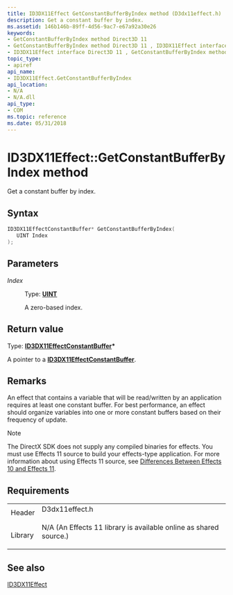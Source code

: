 ```yaml
---
title: ID3DX11Effect GetConstantBufferByIndex method (D3dx11effect.h)
description: Get a constant buffer by index.
ms.assetid: 146b146b-89ff-4d56-9ac7-e67a92a30e26
keywords:
- GetConstantBufferByIndex method Direct3D 11
- GetConstantBufferByIndex method Direct3D 11 , ID3DX11Effect interface
- ID3DX11Effect interface Direct3D 11 , GetConstantBufferByIndex method
topic_type:
- apiref
api_name:
- ID3DX11Effect.GetConstantBufferByIndex
api_location:
- N/A
- N/A.dll
api_type:
- COM
ms.topic: reference
ms.date: 05/31/2018
---
```


# ID3DX11Effect::GetConstantBufferByIndex method

Get a constant buffer by index.

## Syntax


```C++
ID3DX11EffectConstantBuffer* GetConstantBufferByIndex(
   UINT Index
);
```



## Parameters

<dl> <dt>

*Index* 
</dt> <dd>

Type: **[**UINT**](/windows/desktop/WinProg/windows-data-types)**

A zero-based index.

</dd> </dl>

## Return value

Type: **[**ID3DX11EffectConstantBuffer**](id3dx11effectconstantbuffer.md)\***

A pointer to a [**ID3DX11EffectConstantBuffer**](id3dx11effectconstantbuffer.md).

## Remarks

An effect that contains a variable that will be read/written by an application requires at least one constant buffer. For best performance, an effect should organize variables into one or more constant buffers based on their frequency of update.

> [!Note]  
> The DirectX SDK does not supply any compiled binaries for effects. You must use Effects 11 source to build your effects-type application. For more information about using Effects 11 source, see [Differences Between Effects 10 and Effects 11](d3d11-graphics-programming-guide-effects-differences.md).

 

## Requirements



|                    |                                                                                                                                              |
|--------------------|----------------------------------------------------------------------------------------------------------------------------------------------|
| Header<br/>  | <dl> <dt>D3dx11effect.h</dt> </dl>                                                    |
| Library<br/> | <dl> <dt>N/A (An Effects 11 library is available online as shared source.)</dt> </dl> |



## See also

<dl> <dt>

[ID3DX11Effect](id3dx11effect.md)
</dt> </dl>

 

